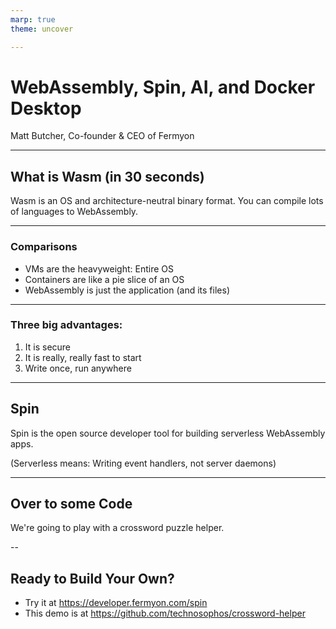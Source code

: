 ```yaml
---
marp: true
theme: uncover

---
```


# WebAssembly, Spin, AI, and Docker Desktop
Matt Butcher, Co-founder & CEO of Fermyon

---

## What is Wasm (in 30 seconds)

Wasm is an OS and architecture-neutral binary format. You can compile lots of languages to WebAssembly.

---

### Comparisons
* VMs are the heavyweight: Entire OS
* Containers are like a pie slice of an OS
* WebAssembly is just the application (and its files)

---

### Three big advantages:
1. It is secure
2. It is really, really fast to start
3. Write once, run anywhere

---

## Spin
Spin is the open source developer tool for building serverless WebAssembly apps.

(Serverless means: Writing event handlers, not server daemons)

---

## Over to some Code

We're going to play with a crossword puzzle helper.

--

## Ready to Build Your Own?

* Try it at https://developer.fermyon.com/spin
* This demo is at https://github.com/technosophos/crossword-helper

